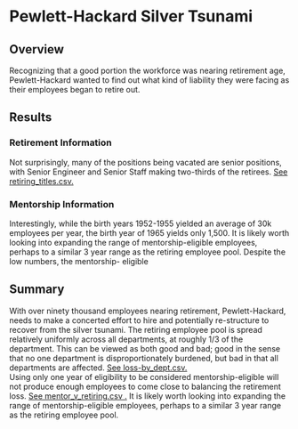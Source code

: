 # Pewlett-Hackard Silver Tsunami

## Overview
Recognizing that a good portion the workforce was nearing retirement age, Pewlett-Hackard wanted to find out what kind of liability they were facing as their employees began to retire out. 
## Results
### Retirement Information
Not surprisingly, many of the positions being vacated are senior positions, with Senior Engineer and Senior Staff making two-thirds of the retirees. [See retiring_titles.csv. ](Data/retiring_titles.csv) 
### Mentorship Information
Interestingly, while the birth years 1952-1955 yielded an average of 30k employees per year, the birth year of 1965 yields only 1,500. It is likely worth looking into expanding the range of mentorship-eligible employees, perhaps to a similar 3 year range as the retiring employee pool. Despite the low numbers, the mentorship- eligible 
## Summary
With over ninety thousand employees nearing retirement, Pewlett-Hackard, needs to make a concerted effort to hire and potentially re-structure to recover from the silver tsunami. The retiring employee pool is spread relatively uniformly across all departments, at roughly 1/3 of the department. This can be viewed as both good and bad; good in the sense that no one department is disproportionately burdened, but bad in that all departments are affected. [See loss-by_dept.csv. ](Data/loss_by_dept.csv)  
Using only one year of eligibility to be considered mentorship-eligible will not produce enough employees to come close to balancing the retirement loss. [See mentor_v_retiring.csv .](Data/mentor_v_retiring.csv) It is likely worth looking into expanding the range of mentorship-eligible employees, perhaps to a similar 3 year range as the retiring employee pool. 
